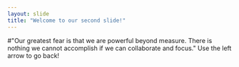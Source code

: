```yaml
---
layout: slide
title: "Welcome to our second slide!"
---
```

#"Our greatest fear is that we are powerful beyond measure. There is nothing we cannot accomplish if we can collaborate and focus."
Use the left arrow to go back!
